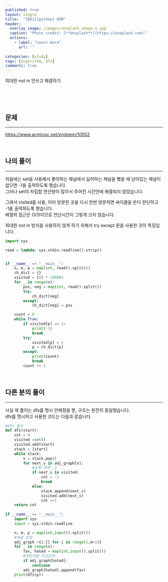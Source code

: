 ```yaml
---
published: true
layout: single
title:  "[BOJ][python] DOM"
header:
  overlay_image: /images/unsplash-image-1.jpg
  caption: "Photo credit: [**Unsplash**](https://unsplash.com)"
  actions:
    - label: "Learn more"
      url: ""
      
categories: [study]
tags: [algorithm, dfs]
comments: true
---
```


최대한 not in 안쓰고 해결하기

&nbsp;

&nbsp;
## 문제
---
https://www.acmicpc.net/problem/10552

&nbsp;
## 나의 풀이 
---
처음에는 set을 사용해서 좋아하는 채널에서 싫어하는 채널을 뺐을 때 남아있는 채널이 없으면 -1을 출력하도록 했습니다.  
그러나 set의 차집합 연산량이 많아서 주어진 시간안에 해결되지 않았습니다.  

그래서 visited를 사용, 이미 방문한 곳을 다시 한번 방문하면 싸이클을 돈다 판단하고 -1을 출력하도록 했습니다.  
배열의 접근은 O(1)이므로 연산시간이 그렇게 크지 않습니다. 

최대한 not in 방식을 사용하지 않게 하기 위해서 try except 문을 사용한 것이 특징입니다.

```py
import sys

read = lambda: sys.stdin.readline().strip()


if __name__ == "__main__":
    n, m, p = map(int, read().split())
    ch_dict = {}
    visited = [0] * 100001
    for _ in range(n):
        pos, neg = map(int, read().split())
        try:
            ch_dict[neg]
        except:
            ch_dict[neg] = pos

    count = 0
    while True:
        if visited[p] == 1:
            print(-1)
            break
        try:
            visited[p] = 1
            p = ch_dict[p]
        except:
            print(count)
            break
        count += 1

```

&nbsp;
## 다른 분의 풀이 
---
사실 제 풀이는 dfs를 명시 안해줬을 뿐, 구조는 완전히 동일했습니다.  
dfs를 명시하고 사용한 코드는 다음과 같습니다. 

```py
#dfs 함수
def dfs(start):
    cnt = 0
    visited =set()
    visited.add(start)
    stack = [start]
    while stack:
        v = stack.pop()
        for next_v in adj_graph[v]:
            #순회 하면 -1
            if next_v in visited:
                cnt = -1
                break
            else:
                stack.append(next_v)
                visited.add(next_v)
                cnt +=1
    return cnt 
            
if __name__ == "__main__":
    import sys
    input = sys.stdin.readline

	n, m, p = map(int,input().split())
    #채널 인접
    adj_graph ={i:[] for i in range(1,m+1)}
    for _ in range(n):
        fav, hated = map(int,input().split())
        #어린사람 우선순위 
        if adj_graph[hated]:
            continue
        adj_graph[hated].append(fav)
    print(dfs(p))
```